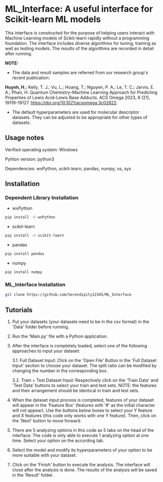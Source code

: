 # ML_Interface: A useful interface for Scikit-learn ML models
This interface is constructed for the purpose of helping users interact with Machine Learning models of Scikit-learn rapidly without a programming foundation. The interface includes diverse algorithms for tuning, training as well as testing models. The results of the algorithms are recorded in detail after running.

**NOTE:**

- The data and result samples are referred from our research group's recent publication:
  
**Huynh, H.**; Kelly, T. J.; Vu, L.; Hoang, T.; Nguyen, P. A.; Le, T. C.; Jarvis, E. A.; Phan, H. Quantum Chemistry–Machine Learning Approach for Predicting Properties of Lewis Acid–Lewis Base Adducts. ACS Omega 2023, 8 (21), 19119–19127. https://doi.org/10.1021/acsomega.3c02822.

- The default hyperparameters are used for molecular descriptor datasets. They can be adjusted to be appropriate for other types of datasets.

## Usage notes
Verified operating system: Windows

Pyhton version: python3

Dependencies: wxPython, scikit-learn, pandas, numpy, os, sys

## Installation
### Dependent Library Installation
- wxPython
```bash
pip install -U wxPython
```
- scikit-learn
```bash
pip install -U scikit-learn
```
- pandas
```bash
pip install pandas
```
- numpy
```bash
pip install numpy
```
### ML_Interface Installation
```bash
git clone https://github.com/Serendipity12345/ML_Interface
```
## Tutorials
1. Put your datasets (your datasets need to be in the csv format) in the 'Data' folder before running.

2. Run the 'Main.py' file with a Python application.

3. After the interface is completely loaded, select one of the following approaches to input your dataset:
	
   3.1. Full Dataset Input:
	Click on the 'Open File' Button in the 'Full Dataset Input' section to choose your dataset.
	The split ratio can be modified by changing the number in the corresponding box.

   3.2. Train + Test Dataset Input:
	Respectively click on the 'Train Data' and 'Test Data' buttons to select your train and test sets.
	NOTE: the features and their arrangement should be identical in train and test sets.

4. When the dataset input process is completed, features of your dataset will appear in the 'Feature Box' (features with '#' as the initial character will not appear).
   Use the buttons below boxes to select your Y feature and X features (this code only works with one Y feature).
   Then, click on the 'Next' button to move forward.

5. There are 5 analyzing options in this code as 5 tabs on the head of the interface.
   The code is only able to execute 1 analyzing option at one time. Select your option on the according tab.

6. Select the model and modify its hyperparameters of your option to be more suitable with your dataset.

7. Click on the 'Finish' button to execute the analysis. The interface will close after the analysis is done.
   The results of the analysis will be saved in the 'Result' folder.
